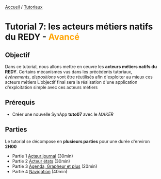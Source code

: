 [Accueil](../../readme.md) / [Tutoriaux](../index.md)

# Tutorial 7: les acteurs métiers natifs du REDY - **<span style='color:orange'>Avancé</span>**

## Objectif

Dans ce tutorial, nous allons mettre en oeuvre les **acteurs métiers natifs du REDY**. Certains mécanismes vus dans les précédents tutoriaux, _événements_, _dispositions_ vont être réutilisés afin d'exploiter au mieux ces acteurs métiers
L'objectif final sera la réalisation d'une application d'exploitation simple avec ces acteurs métiers

## Prérequis

* Créer une nouvelle SynApp **tuto07** avec le _MAKER_

## Parties

Le tutorial se décompose en **plusieurs parties** pour une durée d'environ **2H00**

* Partie 1 [Acteur journal](part1.md) (30min)
* Partie 2 [Acteur états](part2.md) (30min)
* Partie 3 [Agenda, Grapheur et plus](part3.md) (20min)
* Partie 4 [Navigation](part4.md) (40min)